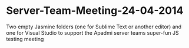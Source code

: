 Server-Team-Meeting-24-04-2014
==============================
Two empty Jasmine folders (one for Sublime Text or another editor) and one for Visual Studio to support the Apadmi server teams super-fun JS testing meeting
